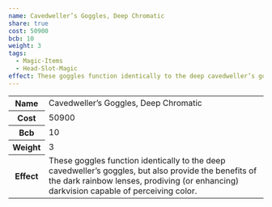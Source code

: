 ```yaml
---
name: Cavedweller’s Goggles, Deep Chromatic
share: true
cost: 50900
bcb: 10
weight: 3
tags:
  - Magic-Items
  - Head-Slot-Magic
effect: These goggles function identically to the deep cavedweller’s goggles, but also provide the benefits of the dark rainbow lenses, prodiving (or enhancing) darkvision capable of perceiving color.
---
```


<p><span style="overflow-x: auto;"><table><tbody><tr><th>Name</th><td>Cavedweller’s Goggles, Deep Chromatic</td></tr><tr><th>Cost</th><td>50900</td></tr><tr><th>Bcb</th><td>10</td></tr><tr><th>Weight</th><td>3</td></tr><tr><th>Effect</th><td>These goggles function identically to the deep cavedweller’s goggles, but also provide the benefits of the dark rainbow lenses, prodiving (or enhancing) darkvision capable of perceiving color.</td></tr></tbody></table></span></p>